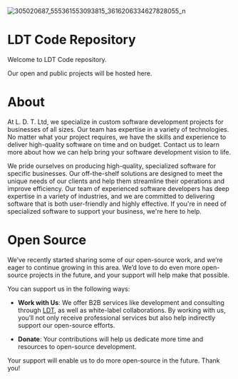 ![305020687_555361553093815_3616206334627828055_n](https://user-images.githubusercontent.com/46710439/194235642-ec640679-a341-478b-8442-e883dd6679cb.jpg)

# LDT Code Repository

Welcome to LDT Code repository.

Our open and public projects will be hosted here.

# About

At L. D. T. Ltd, we specialize in custom software development projects for businesses of all sizes. Our team has expertise in a variety of technologies. No matter what your project requires, we have the skills and experience to deliver high-quality software on time and on budget. Contact us to learn more about how we can help bring your software development vision to life.

We pride ourselves on producing high-quality, specialized software for specific businesses. Our off-the-shelf solutions are designed to meet the unique needs of our clients and help them streamline their operations and improve efficiency. Our team of experienced software developers has deep expertise in a variety of industries, and we are committed to delivering software that is both user-friendly and highly effective. If you're in need of specialized software to support your business, we're here to help.

# Open Source

We’ve recently started sharing some of our open-source work, and we’re eager to continue growing in this area. We’d love to do even more open-source projects in the future, and your support will help make that possible.

You can support us in the following ways:

- **Work with Us**: We offer B2B services like development and consulting through [LDT](https://ldt.hr/), as well as white-label collaborations. By working with us, you’ll not only receive professional services but also help indirectly support our open-source efforts.

- **Donate**: Your contributions will help us dedicate more time and resources to open-source development.

Your support will enable us to do more open-source in the future. Thank you!
